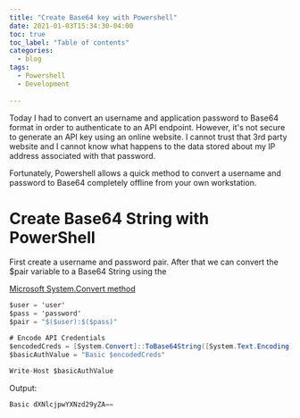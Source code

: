 ```yaml
---
title: "Create Base64 key with Powershell"
date: 2021-01-03T15:34:30-04:00
toc: true
toc_label: "Table of contents"
categories:
  - blog
tags:
  - Powershell
  - Development
  
---
```


Today I had to convert an username and application password to Base64 format in order to authenticate to an API endpoint. However, it's not secure to generate an API key using an online website. I cannot trust that 3rd party website and I cannot know what happens to the data stored about my IP address associated with that password. 

Fortunately, Powershell allows a quick method to convert a username and password to Base64 completely offline from your own workstation.

# Create Base64 String with PowerShell
First create a username and password pair. After that we can convert the $pair variable to a Base64 String using the 

<a href="https://docs.microsoft.com/en-us/dotnet/api/system.convert.tobase64string?view=net-5.0">Microsoft System.Convert method</a>

```c#
$user = 'user'
$pass = 'password'
$pair = "$($user):$($pass)"

# Encode API Credentials
$encodedCreds = [System.Convert]::ToBase64String([System.Text.Encoding]::ASCII.GetBytes($pair))
$basicAuthValue = "Basic $encodedCreds"

Write-Host $basicAuthValue
```
Output:
```c#
Basic dXNlcjpwYXNzd29yZA==
```
